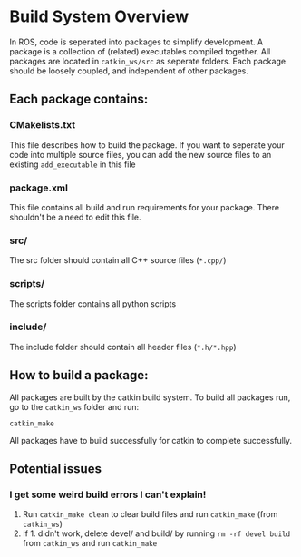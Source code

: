 # Build System Overview

In ROS, code is seperated into packages to simplify development. A package is a collection of (related) executables compiled together. All packages are located in `catkin_ws/src` as seperate folders. Each package should be loosely coupled, and independent of other packages.

## Each package contains:

### CMakelists.txt

This file describes how to build the package. If you want to seperate your code into multiple source files, you can add the new source files to an existing `add_executable` in this file

### package.xml

This file contains all build and run requirements for your package. There shouldn't be a need to edit this file. 

### src/
The src folder should contain all C++ source files (`*.cpp/`)

### scripts/
The scripts folder contains all python scripts

### include/
The include folder should contain all header files (`*.h/*.hpp`)

## How to build a package:
All packages are built by the catkin build system. To build all packages run, go to the `catkin_ws` folder and run:
```
catkin_make
```

All packages have to build successfully for catkin to complete successfully. 

## Potential issues

### I get some weird build errors I can't explain!
1. Run `catkin_make clean` to clear build files and run `catkin_make` (from `catkin_ws`)
2. If 1. didn't work, delete devel/ and build/ by running `rm -rf devel build` from `catkin_ws` and run `catkin_make`
